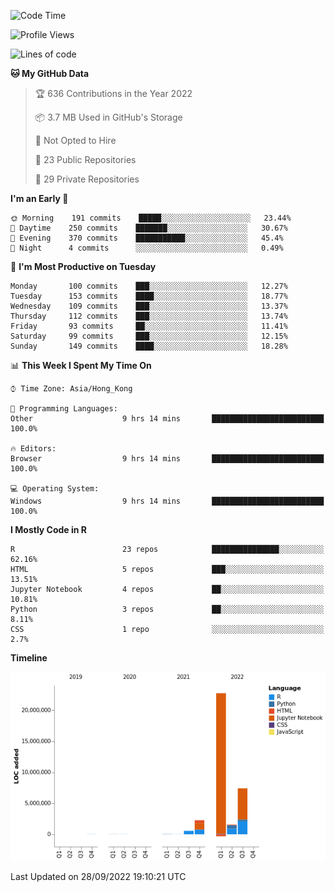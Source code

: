 

<!--**wt12318/wt12318** is a ✨ _special_ ✨ repository because its `README.md` (this file) appears on your GitHub profile.-->

<!--START_SECTION:waka-->
![Code Time](http://img.shields.io/badge/Code%20Time-567%20hrs%209%20mins-blue)

![Profile Views](http://img.shields.io/badge/Profile%20Views-0-blue)

![Lines of code](https://img.shields.io/badge/From%20Hello%20World%20I%27ve%20Written-34%20Million%20lines%20of%20code-blue)

**🐱 My GitHub Data** 

> 🏆 636 Contributions in the Year 2022
 > 
> 📦 3.7 MB Used in GitHub's Storage 
 > 
> 🚫 Not Opted to Hire
 > 
> 📜 23 Public Repositories 
 > 
> 🔑 29 Private Repositories  
 > 
**I'm an Early 🐤** 

```text
🌞 Morning    191 commits    █████░░░░░░░░░░░░░░░░░░░░   23.44% 
🌆 Daytime    250 commits    ███████░░░░░░░░░░░░░░░░░░   30.67% 
🌃 Evening    370 commits    ███████████░░░░░░░░░░░░░░   45.4% 
🌙 Night      4 commits      ░░░░░░░░░░░░░░░░░░░░░░░░░   0.49%

```
📅 **I'm Most Productive on Tuesday** 

```text
Monday       100 commits    ███░░░░░░░░░░░░░░░░░░░░░░   12.27% 
Tuesday      153 commits    ████░░░░░░░░░░░░░░░░░░░░░   18.77% 
Wednesday    109 commits    ███░░░░░░░░░░░░░░░░░░░░░░   13.37% 
Thursday     112 commits    ███░░░░░░░░░░░░░░░░░░░░░░   13.74% 
Friday       93 commits     ██░░░░░░░░░░░░░░░░░░░░░░░   11.41% 
Saturday     99 commits     ███░░░░░░░░░░░░░░░░░░░░░░   12.15% 
Sunday       149 commits    ████░░░░░░░░░░░░░░░░░░░░░   18.28%

```


📊 **This Week I Spent My Time On** 

```text
⌚︎ Time Zone: Asia/Hong_Kong

💬 Programming Languages: 
Other                    9 hrs 14 mins       █████████████████████████   100.0%

🔥 Editors: 
Browser                  9 hrs 14 mins       █████████████████████████   100.0%

💻 Operating System: 
Windows                  9 hrs 14 mins       █████████████████████████   100.0%

```

**I Mostly Code in R** 

```text
R                        23 repos            ███████████████░░░░░░░░░░   62.16% 
HTML                     5 repos             ███░░░░░░░░░░░░░░░░░░░░░░   13.51% 
Jupyter Notebook         4 repos             ██░░░░░░░░░░░░░░░░░░░░░░░   10.81% 
Python                   3 repos             ██░░░░░░░░░░░░░░░░░░░░░░░   8.11% 
CSS                      1 repo              ░░░░░░░░░░░░░░░░░░░░░░░░░   2.7%

```


**Timeline**

![Chart not found](https://raw.githubusercontent.com/wt12318/wt12318/main/charts/bar_graph.png) 


 Last Updated on 28/09/2022 19:10:21 UTC
<!--END_SECTION:waka-->



